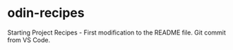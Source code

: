 # odin-recipes
Starting Project Recipes - First modification to the README file.
Git commit from VS Code.